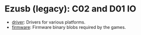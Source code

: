 # Ezusb (legacy): C02 and D01 IO
* [driver](driver/README.md): Drivers for various platforms.
* [firmware](firmware/README.md): Firmware binary blobs required by the games.
